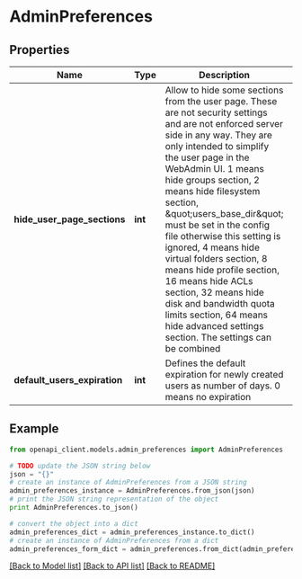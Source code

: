 # AdminPreferences


## Properties
Name | Type | Description | Notes
------------ | ------------- | ------------- | -------------
**hide_user_page_sections** | **int** | Allow to hide some sections from the user page. These are not security settings and are not enforced server side in any way. They are only intended to simplify the user page in the WebAdmin UI. 1 means hide groups section, 2 means hide filesystem section, \&quot;users_base_dir\&quot; must be set in the config file otherwise this setting is ignored, 4 means hide virtual folders section, 8 means hide profile section, 16 means hide ACLs section, 32 means hide disk and bandwidth quota limits section, 64 means hide advanced settings section. The settings can be combined | [optional]
**default_users_expiration** | **int** | Defines the default expiration for newly created users as number of days. 0 means no expiration | [optional]

## Example

```python
from openapi_client.models.admin_preferences import AdminPreferences

# TODO update the JSON string below
json = "{}"
# create an instance of AdminPreferences from a JSON string
admin_preferences_instance = AdminPreferences.from_json(json)
# print the JSON string representation of the object
print AdminPreferences.to_json()

# convert the object into a dict
admin_preferences_dict = admin_preferences_instance.to_dict()
# create an instance of AdminPreferences from a dict
admin_preferences_form_dict = admin_preferences.from_dict(admin_preferences_dict)
```
[[Back to Model list]](../README.md#documentation-for-models) [[Back to API list]](../README.md#documentation-for-api-endpoints) [[Back to README]](../README.md)
